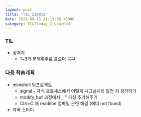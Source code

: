 ```yaml
---
layout: post
title: "TIL_210915"
date: 2021-09-15 21:13:00 +0900
category: TIL(Today_I_Learned)
---
```


### TIL
- 정처기
	- 1~3과 문제위주로 훑으며 공부

### 다음 학습계획
- minishell 팀프로젝트
	- signal - 자식 프로세스에서 어떻게 시그널처리 할건 지 생각하기
	- modify_buf 과정에서 ', " 파싱 추가해주기
	- Ctrl+C 때 readline 컴파일 관련 해결 (헤더 not found)
- 자바 스터디
<!-- - Gjava 완강하기 -->
<!-- - 앱개발 강의 시작 -->